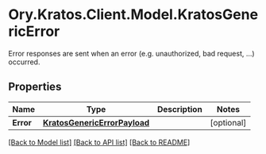# Ory.Kratos.Client.Model.KratosGenericError
Error responses are sent when an error (e.g. unauthorized, bad request, ...) occurred.

## Properties

Name | Type | Description | Notes
------------ | ------------- | ------------- | -------------
**Error** | [**KratosGenericErrorPayload**](KratosGenericErrorPayload.md) |  | [optional] 

[[Back to Model list]](../README.md#documentation-for-models) [[Back to API list]](../README.md#documentation-for-api-endpoints) [[Back to README]](../README.md)

